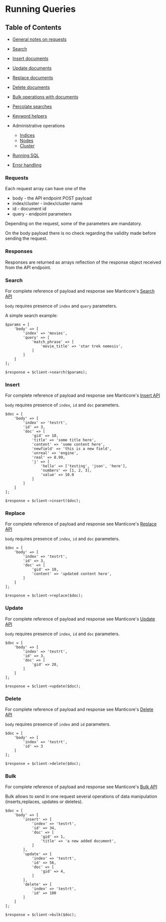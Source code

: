 Running Queries
===============

Table of Contents
-----------------

* [General notes on requests](#requests) 

* [Search](#search)

* [Insert documents](#insert)

* [Update documents](#update)

* [Replace documents](#replace)

* [Delete documents](#delete)

* [Bulk operations with documents](#bulk)

* [Percolate searches](percolate.md)

* [Keyword helpers](keywordhelpers.md)

* Administrative operations

    * [Indices](indices.md)
    * [Nodes](nodes.md)
    * [Cluster](cluster.md)
    
* [Running SQL](sql.md)

* [Error handling](errors.md)

### Requests

Each request array can have one of the 

* body -  the API endpoint POST payload
* index/cluster  - index/cluster name
* id - document id
* query - endpoint parameters

Depending on the request, some of the parameters are mandatory.

On the body payload there is no check regarding the validity made before sending the request.

### Responses 

Responses are returned as arrays reflection of the response object received from the API endpoint. 


### Search
For complete reference of payload and response see Manticore's [Search API](https://docs.manticoresearch.com/latest/html/http_reference/json_search.html)

`body` requires presence of `index` and `query` parameters. 

A simple search example:
```
$params = [
    'body' => [
        'index' => 'movies',
        'query' => [
            'match_phrase' => [
                'movie_title' => 'star trek nemesis',
            ]
        ]
    ]
];

$response = $client->search($params);
```

### Insert

For complete reference of payload and response see Manticore's [Insert API](https://docs.manticoresearch.com/latest/html/http_reference/json_insert.html)

`body` requires presence of `index`, `id` and  `doc` parameters.

```
$doc = [
    'body' => [
        'index' => 'testrt',
        'id' => 3,
        'doc' => [
            'gid' => 10,
            'title' => 'some title here',
            'content' => 'some content here',
            'newfield' => 'this is a new field',
            'unreal' => 'engine',
            'real' => 8.99,
            'j' => [
                'hello' => ['testing', 'json', 'here'],
                'numbers' => [1, 2, 3],
                'value' => 10.0
            ]
        ]
    ]
];

$response = $client->insert($doc);
```

### Replace

For complete reference of payload and response see Manticore's [Replace API](https://docs.manticoresearch.com/latest/html/http_reference/json_replace.html)

`body` requires presence of `index`, `id` and  `doc` parameters.

```
$doc = [
    'body' => [
        'index' => 'testrt',
        'id' => 3,
        'doc' => [
            'gid' => 10,
            'content' => 'updated content here',
        ]
    ]
];

$response = $client->replace($doc);
```

### Update

For complete reference of payload and response see Manticore's [Update API](https://docs.manticoresearch.com/latest/html/http_reference/json_update.html)

`body` requires presence of `index`, `id` and  `doc` parameters.

```
$doc = [
    'body' => [
        'index' => 'testrt',
        'id' => 3,
        'doc' => [
            'gid' => 20,
        ]
    ]
];

$response = $client->update($doc);
```

### Delete

For complete reference of payload and response see Manticore's [Delete API](https://docs.manticoresearch.com/latest/html/http_reference/json_delete.html)

`body` requires presence of `index` and `id`  parameters.

```
$doc = [
    'body' => [
        'index' => 'testrt',
        'id' => 3
    ]
];

$response = $client->delete($doc);
```

### Bulk

For complete reference of payload and response see Manticore's [Bulk API](https://docs.manticoresearch.com/latest/html/http_reference/json_bulk.html)

Bulk allows to send in one request several operations of data manipulation (inserts,replaces, updates or deletes).

```
$doc = [
    'body' => [
        'insert' => [
            'index' => 'testrt',
            'id' => 34,
            'doc' => [
                'gid' => 1,
                'title' => 'a new added document',
            ]
        ],
        'update' => [
            'index' => 'testrt',
            'id' => 56,
            'doc' => [
                'gid' => 4,
            ]
        ],
        'delete' => [
            'index' => 'testrt',
            'id' => 100
        ]
    ]
];

$response = $client->bulk($doc);
```
